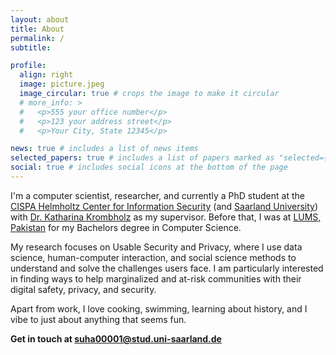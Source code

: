 ```yaml
---
layout: about
title: About
permalink: /
subtitle: 

profile:
  align: right
  image: picture.jpeg
  image_circular: true # crops the image to make it circular
  # more_info: >
  #   <p>555 your office number</p>
  #   <p>123 your address street</p>
  #   <p>Your City, State 12345</p>

news: true # includes a list of news items
selected_papers: true # includes a list of papers marked as "selected={true}"
social: true # includes social icons at the bottom of the page
---
```


I'm a computer scientist, researcher, and currently a PhD student at the <a href='https://cispa.de/en'>CISPA Helmholtz Center for Information Security</a> (and <a href='https://www.uni-saarland.de/en/home.html'>Saarland University</a>) with <a href='https://cispa.de/en/people/katharina.krombholz'>Dr. Katharina Krombholz</a> as my supervisor. Before that, I was at <a href='https://lums.edu.pk/'>LUMS, Pakistan</a> for my Bachelors degree in Computer Science. 

My research focuses on Usable Security and Privacy, where I use data science, human-computer interaction, and social science methods to understand and solve the challenges users face. I am particularly interested in finding ways to help marginalized and at-risk communities with their digital safety, privacy, and security.

Apart from work, I love cooking, swimming, learning about history, and I vibe to just about anything that seems fun.

<strong>Get in touch at <a href="mailto:suha00001@stud.uni-saarland.de">suha00001@stud.uni-saarland.de</a></strong>